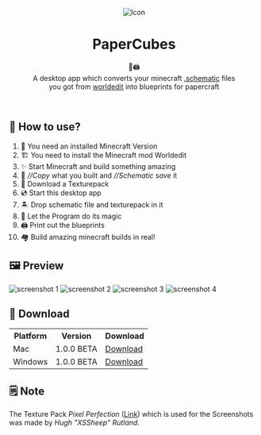 
<p align="center">
  <img alt="Icon" src="https://florianfe.github.io/screenshots/PaperCubes/icon.png">
  <h1 align="center">PaperCubes</h1>
  <p align="center">🏡🖨 <br>A desktop app which converts your minecraft <a href="http://www.minecraft-schematics.com/worldedit/tutorial/">.schematic</a> files <br>you got from <a href="https://github.com/sk89q/WorldEdit">worldedit</a> into blueprints for papercraft</p>
</p>

<br>

## 🚀 How to use?
1. 🏡 You need an installed Minecraft Version
2. 🏗 You need to install the Minecraft mod Worldedit
3. ✨ Start Minecraft and build something amazing 
4. 💾 *//Copy* what you built and *//Schematic save* it
5. 🌴 Download a Texturepack
6. 💿 Start this desktop app
7. 🏝 Drop schematic file and texturepack in it
8. 🌟 Let the Program do its magic
9. 🖨 Print out the blueprints
10. 🏘 Build amazing minecraft builds in real!

## 🖼 Preview

![screenshot 1](https://florianfe.github.io/screenshots/PaperCubes/screenshot-1.png)
![screenshot 2](https://florianfe.github.io/screenshots/PaperCubes/screenshot-2.png)
![screenshot 3](https://florianfe.github.io/screenshots/PaperCubes/screenshot-3.png)
![screenshot 4](https://florianfe.github.io/screenshots/PaperCubes/screenshot-4.png)

## 💾 Download

<table align="center">
  <tr>
    <th>Platform</th>
    <th>Version</th>
    <th>Download</td>
  </tr>
  <tr>
    <td>Mac</td>
    <td>1.0.0 BETA</td>
    <td><a href="https://github.com/FlorianFe/PaperCubes/releases/download/v1.0.0-beta/PaperCubes.dmg">Download</a></td>
  </tr>
  <tr>
    <td>Windows</td>
    <td>1.0.0 BETA</td>
    <td><a href="https://github.com/FlorianFe/PaperCubes/releases/download/v1.0.0-beta/PaperCubes.exe">Download</a></td>
  </tr>
</table>

## 🗒 Note
The Texture Pack <i>Pixel Perfection</i> ([Link](http://www.minecraftforum.net/forums/mapping-and-modding-java-edition/resource-packs/1242533-pixel-perfection-now-with-polar-bears-1-11)) which is used for the Screenshots was made by <i>Hugh "XSSheep" Rutland</i>.
